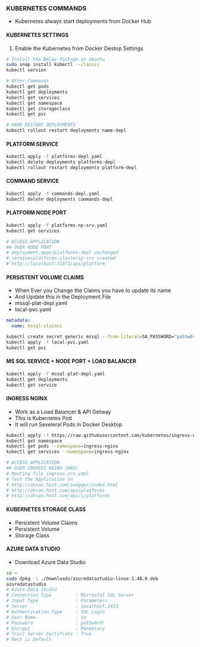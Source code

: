 ### KUBERNETES COMMANDS
- Kubernetes always start deployments from Docker Hub

#### KUBERNETES SETTINGS
1. Enable the Kubernetes from Docker Destop Settings
```bash
# Install the Below Package in Ubuntu
sudo snap install kubectl --classic
kubectl version

# Other Commands
kubectl get pods
kubectl get deployments
kubectl get services
kubectl get namespace
kubectl get storageclass
kubectl get pvc

# HARD RESTART DEPLOYMENTS
kubectl rollout restart deployments name-depl
```

#### PLATFORM SERVICE
```bash
kubectl apply -f platforms-depl.yaml
kubectl delete deployments platforms-depl
kubectl rollout restart deployments platform-depl
```

#### COMMAND SERVICE
```bash
kubectl apply -f commands-depl.yaml
kubectl delete deployments commands-depl
```

#### PLATFORM NODE PORT
```bash
kubectl apply -f platforms-np-srv.yaml
kubectl get services

# ACCESS APPLICATION
## OVER NODE PORT
# deployment.apps/platforms-depl unchanged
# service/platforms-clusterip-srv created
# http://localhost:31971/api/platform
```

#### PERSISTENT VOLUME CLAIMS
- When Ever you Change the Claims you have to update its name
- And Update this in the Deployment File
- mssql-plat-depl.yaml
- local-pvc.yaml
```yaml
metadata:
  name: mssql-claimss
```
```bash
kubectl create secret generic mssql --from-literal=SA_PASSWORD="pa55w0rd!",
kubectl apply -f local-pvc.yaml
kubectl get pvc
```

#### MS SQL SERVICE + NODE PORT + LOAD BALANCER
```bash
kubectl apply -f mssql-plat-depl.yaml
kubectl get deployments
kubectl get service
```

#### INGRESS NGINX
- Work as a Load Balancer & API Getway
- This is Kubernetes Pod
- It will run Seveleral Pods in Docker Desktop
```bash
kubectl apply -f https://raw.githubusercontent.com/kubernetes/ingress-nginx/controller-v1.10.0/deploy/static/provider/cloud/deploy.yaml
kubectl get namespace
kubectl get pods --namespace=ingress-nginx
kubectl get services --namespace=ingress-nginx

# ACCESS APPLICATION 
## OVER INGRESS NGINX (DNS)
# Routing file ingress-srv.yaml
# Test the Application on 
# http://ahsan.host.com/swagger/index.html
# http://ahsan.host.com/api/platforms
# http://ahsan.host.com/api/c/platforms
```


#### KUBERNETES STORAGE CLASS
- Persistent Volume Claims
- Persistent Volume
- Storage Class

#### AZURE DATA STUDIO
- Download Azure Data Studio
```bash
cd ~
sudo dpkg -i ./Downloads/azuredatastudio-linux-1.48.0.deb
azuredatastudio
# Azure Data Studio
# Connection Type         : Microsfot SQL Server
# Input Type              : Parameters
# Server                  : localhost,1433
# Authentication Type     : SQL Login
# User Name               : sa
# Password                : pa55w0rd!
# Encrypt                 : Mandatory
# Trust Server Certifcate : True
# Rest is Default
```

